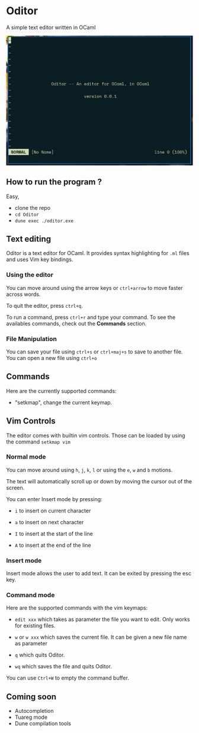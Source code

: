 # Oditor
A simple text editor written in OCaml

![demo](img/demo.gif)

## How to run the program ?

Easy,
- clone the repo
- `cd Oditor`
- `dune exec ./oditor.exe`

## Text editing

Oditor is a text editor for OCaml. It provides syntax highlighting for `.ml`
files and uses Vim key bindings.

### Using the editor

 You can move around using the arrow keys or `ctrl+arrow` to move faster across
 words.

 To quit the editor, press `ctrl+q`.

 To run a command, press `ctrl+r` and type your command. To see the availables
 commands, check out the **Commands** section.

### File Manipulation

You can save your file using `ctrl+s` or `ctrl+maj+s` to save to another file.
You can open a new file using `ctrl+o`

## Commands

Here are the currently supported commands:

- "setkmap", change the current keymap.

## Vim Controls

The editor comes with builtin vim controls. Those can be loaded by using the
command `setkmap vim`

### Normal mode 

You can move around using `h`, `j`, `k`, `l` or using the `e`, `w` and `b` 
motions.

The text will automatically scroll up or down by moving the cursor out of the
screen.

You can enter Insert mode by pressing:

- `i` to insert on current character

- `a` to insert on next character

- `I` to insert at the start of the line

- `A` to insert at the end of the line

### Insert mode

Insert mode allows the user to add text. It can be exited by pressing the esc key.

### Command mode

Here are the supported commands with the vim keymaps:

- `edit xxx` which takes as parameter the file you want to edit. 
    Only works for existing files.

- `w` or `w xxx` which saves the current file. It can be given a new file name 
    as parameter

- `q` which quits Oditor.

- `wq` which saves the file and quits Oditor.

You can use `Ctrl+W` to empty the command buffer.

## Coming soon

- Autocompletion
- Tuareg mode
- Dune compilation tools 
